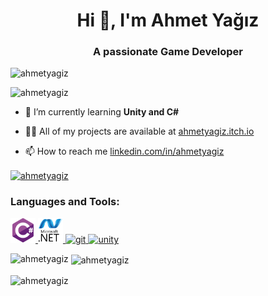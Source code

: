 <h1 align="center">Hi 👋, I'm Ahmet Yağız</h1>
<h3 align="center">A passionate Game Developer</h3>

<p align="left"><img src="https://komarev.com/ghpvc/?username=ahmetyagiz&label=Profile%20views&color=0e75b6&style=flat" alt="ahmetyagiz" /> </p>

<p align="left"><img src="https://github-profile-trophy.vercel.app/?username=ahmetyagiz&theme=gitdimmed" alt="ahmetyagiz" /></a> </p>

- 🌱 I’m currently learning **Unity and C#**

- 👨‍💻 All of my projects are available at <a href="https://ahmetyagiz.itch.io/" target="_blank">ahmetyagiz.itch.io</a>

- 📫 How to reach me <a href="https://www.linkedin.com/in/ahmetyagiz/" target="_blank">linkedin.com/in/ahmetyagiz</a>


<p align="left">
<a href="https://linkedin.com/in/ahmetyagiz" target="blank"><img align="center" src="https://raw.githubusercontent.com/rahuldkjain/github-profile-readme-generator/master/src/images/icons/Social/linked-in-alt.svg" alt="ahmetyagiz" height="30" width="40" /></a>
</p>

<h3 align="left">Languages and Tools:</h3>
<p align="left"> <a href="https://www.w3schools.com/cs/" target="_blank" rel="noreferrer"> <img src="https://raw.githubusercontent.com/devicons/devicon/master/icons/csharp/csharp-original.svg" alt="csharp" width="40" height="40"/> </a> <a href="https://dotnet.microsoft.com/" target="_blank" rel="noreferrer"> <img src="https://raw.githubusercontent.com/devicons/devicon/master/icons/dot-net/dot-net-original-wordmark.svg" alt="dotnet" width="40" height="40"/> </a> <a href="https://git-scm.com/" target="_blank" rel="noreferrer"> <img src="https://www.vectorlogo.zone/logos/git-scm/git-scm-icon.svg" alt="git" width="40" height="40"/> </a> <a href="https://unity.com/" target="_blank" rel="noreferrer"> <img src="https://www.vectorlogo.zone/logos/unity3d/unity3d-icon.svg" alt="unity" width="40" height="40"/> </a> </p>

<p><img align="left" src="https://github-readme-stats.vercel.app/api/top-langs?username=ahmetyagiz&theme=dark&show_icons=true&locale=en&layout=compact" alt="ahmetyagiz" /></p>

<p>&nbsp;<img align="center" src="https://github-readme-stats.vercel.app/api?username=ahmetyagiz&theme=dark&show_icons=true&locale=en" alt="ahmetyagiz" /></p>

<p><img align="center" src="https://github-readme-streak-stats.herokuapp.com/?user=ahmetyagiz&theme=dark" alt="ahmetyagiz" /></p>
